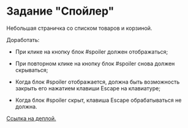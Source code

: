 # Задание "Спойлер"

Небольшая страничка со списком товаров и корзиной.

Доработать:

* При клике на кнопку блок #spoiler должен отображаться;

* При повторном клике на кнопку блок #spoiler снова должен скрываться;

* Когда блок #spoiler отображается, должна быть возможность закрыть его нажатием клавиши Escapе на клавиатуре;

* Когда блок #spoiler скрыт, клавиша Escapе обрабатываться не должна.

[Ссылка на деплой.](https://evgeniiyar.github.io/Greenatom-CaseLab-JS/spoiler/)
